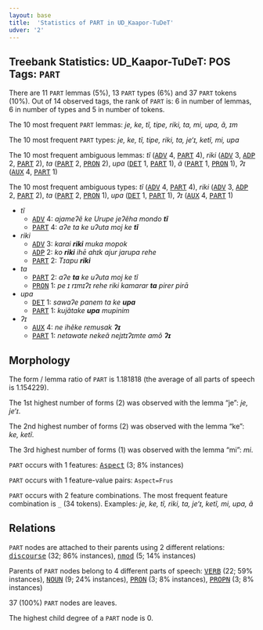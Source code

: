 ```yaml
---
layout: base
title:  'Statistics of PART in UD_Kaapor-TuDeT'
udver: '2'
---
```


## Treebank Statistics: UD_Kaapor-TuDeT: POS Tags: `PART`

There are 11 `PART` lemmas (5%), 13 `PART` types (6%) and 37 `PART` tokens (10%).
Out of 14 observed tags, the rank of `PART` is: 6 in number of lemmas, 6 in number of types and 5 in number of tokens.

The 10 most frequent `PART` lemmas: <em>je, ke, tĩ, tipe, riki, ta, mi, upa, ã, ɪm</em>

The 10 most frequent `PART` types:  <em>je, ke, tĩ, tipe, riki, ta, je‘ɪ, ketĩ, mi, upa</em>

The 10 most frequent ambiguous lemmas: <em>tĩ</em> (<tt><a href="urb_tudet-pos-ADV.html">ADV</a></tt> 4, <tt><a href="urb_tudet-pos-PART.html">PART</a></tt> 4), <em>riki</em> (<tt><a href="urb_tudet-pos-ADV.html">ADV</a></tt> 3, <tt><a href="urb_tudet-pos-ADP.html">ADP</a></tt> 2, <tt><a href="urb_tudet-pos-PART.html">PART</a></tt> 2), <em>ta</em> (<tt><a href="urb_tudet-pos-PART.html">PART</a></tt> 2, <tt><a href="urb_tudet-pos-PRON.html">PRON</a></tt> 2), <em>upa</em> (<tt><a href="urb_tudet-pos-DET.html">DET</a></tt> 1, <tt><a href="urb_tudet-pos-PART.html">PART</a></tt> 1), <em>ã</em> (<tt><a href="urb_tudet-pos-PART.html">PART</a></tt> 1, <tt><a href="urb_tudet-pos-PRON.html">PRON</a></tt> 1), <em>ʔɪ</em> (<tt><a href="urb_tudet-pos-AUX.html">AUX</a></tt> 4, <tt><a href="urb_tudet-pos-PART.html">PART</a></tt> 1)

The 10 most frequent ambiguous types:  <em>tĩ</em> (<tt><a href="urb_tudet-pos-ADV.html">ADV</a></tt> 4, <tt><a href="urb_tudet-pos-PART.html">PART</a></tt> 4), <em>riki</em> (<tt><a href="urb_tudet-pos-ADV.html">ADV</a></tt> 3, <tt><a href="urb_tudet-pos-ADP.html">ADP</a></tt> 2, <tt><a href="urb_tudet-pos-PART.html">PART</a></tt> 2), <em>ta</em> (<tt><a href="urb_tudet-pos-PART.html">PART</a></tt> 2, <tt><a href="urb_tudet-pos-PRON.html">PRON</a></tt> 1), <em>upa</em> (<tt><a href="urb_tudet-pos-DET.html">DET</a></tt> 1, <tt><a href="urb_tudet-pos-PART.html">PART</a></tt> 1), <em>ʔɪ</em> (<tt><a href="urb_tudet-pos-AUX.html">AUX</a></tt> 4, <tt><a href="urb_tudet-pos-PART.html">PART</a></tt> 1)


* <em>tĩ</em>
  * <tt><a href="urb_tudet-pos-ADV.html">ADV</a></tt> 4: <em>ajameʔẽ ke Urupe jeʔẽha mondo <b>tĩ</b></em>
  * <tt><a href="urb_tudet-pos-PART.html">PART</a></tt> 4: <em>aʔe ta ke uʔuta moj ke <b>tĩ</b></em>
* <em>riki</em>
  * <tt><a href="urb_tudet-pos-ADV.html">ADV</a></tt> 3: <em>karai <b>riki</b> muka mopok</em>
  * <tt><a href="urb_tudet-pos-ADP.html">ADP</a></tt> 2: <em>ko <b>riki</b> ihē ahɪk ajur jarupa rehe</em>
  * <tt><a href="urb_tudet-pos-PART.html">PART</a></tt> 2: <em>Tɪapu <b>riki</b></em>
* <em>ta</em>
  * <tt><a href="urb_tudet-pos-PART.html">PART</a></tt> 2: <em>aʔe <b>ta</b> ke uʔuta moj ke tĩ</em>
  * <tt><a href="urb_tudet-pos-PRON.html">PRON</a></tt> 1: <em>pe ɪ rɪmɪʔɪ rehe riki kamarar <b>ta</b> pirer pirā</em>
* <em>upa</em>
  * <tt><a href="urb_tudet-pos-DET.html">DET</a></tt> 1: <em>sawaʔe panem ta ke <b>upa</b></em>
  * <tt><a href="urb_tudet-pos-PART.html">PART</a></tt> 1: <em>kujãtake <b>upa</b> mupinim</em>
* <em>ʔɪ</em>
  * <tt><a href="urb_tudet-pos-AUX.html">AUX</a></tt> 4: <em>ne ihẽke remusak <b>ʔɪ</b></em>
  * <tt><a href="urb_tudet-pos-PART.html">PART</a></tt> 1: <em>netawate nekeã nejɪtɪʔɪmte amõ <b>ʔɪ</b></em>

## Morphology

The form / lemma ratio of `PART` is 1.181818 (the average of all parts of speech is 1.154229).

The 1st highest number of forms (2) was observed with the lemma “je”: <em>je, je‘ɪ</em>.

The 2nd highest number of forms (2) was observed with the lemma “ke”: <em>ke, ketĩ</em>.

The 3rd highest number of forms (1) was observed with the lemma “mi”: <em>mi</em>.

`PART` occurs with 1 features: <tt><a href="urb_tudet-feat-Aspect.html">Aspect</a></tt> (3; 8% instances)

`PART` occurs with 1 feature-value pairs: `Aspect=Frus`

`PART` occurs with 2 feature combinations.
The most frequent feature combination is `_` (34 tokens).
Examples: <em>je, ke, tĩ, riki, ta, je‘ɪ, ketĩ, mi, upa, ã</em>


## Relations

`PART` nodes are attached to their parents using 2 different relations: <tt><a href="urb_tudet-dep-discourse.html">discourse</a></tt> (32; 86% instances), <tt><a href="urb_tudet-dep-nmod.html">nmod</a></tt> (5; 14% instances)

Parents of `PART` nodes belong to 4 different parts of speech: <tt><a href="urb_tudet-pos-VERB.html">VERB</a></tt> (22; 59% instances), <tt><a href="urb_tudet-pos-NOUN.html">NOUN</a></tt> (9; 24% instances), <tt><a href="urb_tudet-pos-PRON.html">PRON</a></tt> (3; 8% instances), <tt><a href="urb_tudet-pos-PROPN.html">PROPN</a></tt> (3; 8% instances)

37 (100%) `PART` nodes are leaves.

The highest child degree of a `PART` node is 0.

